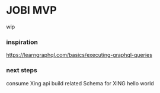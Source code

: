# JOBI MVP 

wip 

### inspiration

https://learngraphql.com/basics/executing-graphql-queries

### next steps

consume Xing api
build related Schema for XING hello world